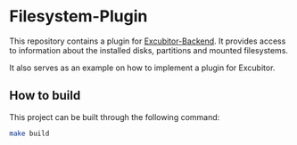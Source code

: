 # Filesystem-Plugin

This repository contains a plugin for [Excubitor-Backend](https://github.com/Excubitor-Monitoring/Excubitor-Backend).
It provides access to information about the installed disks, partitions and mounted filesystems.

It also serves as an example on how to implement a plugin for Excubitor.

## How to build

This project can be built through the following command:

```bash
make build
```

